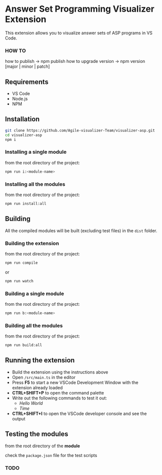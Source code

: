 # Answer Set Programming Visualizer Extension

This extension allows you to visualize answer sets of ASP programs in VS Code.

### HOW TO
how to publish -> npm publish
how to upgrade version -> npm version [major | minor | patch]

## Requirements

- VS Code
- Node.js
- NPM

## Installation

```bash
git clone https://github.com/Agile-visualizer-Team/visualizer-asp.git
cd visualizer-asp
npm i
```

### Installing a single module

from the root directory of the project:

```bash
npm run i:<module-name>
```

### Installing all the modules

from the root directory of the project:

```bash
npm run install:all
```

## Building

All the compiled modules will be built (excluding test files) in the `dist` folder.

### Building the extension

from the root directory of the project:

```bash
npm run compile
```

or

```bash
npm run watch
```

### Building a single module

from the root directory of the project:

```bash
npm run b:<module-name>
```

### Building all the modules

from the root directory of the project:

```bash
npm run build:all
```

## Running the extension

- Build the extension using the instructions above
- Open `/src/main.ts` in the editor
- Press **F5** to start a new VSCode Development Window with the extension already loaded
- **CTRL+SHIFT+P** to open the command palette
- Write out the following commands to test it out:
  - *Hello World*
  - *Time*
- **CTRL+SHIFT+I** to open the VSCode developer console and see the output

## Testing the modules

from the root directory of the **module**

check the `package.json` file for the test scripts

### TODO

